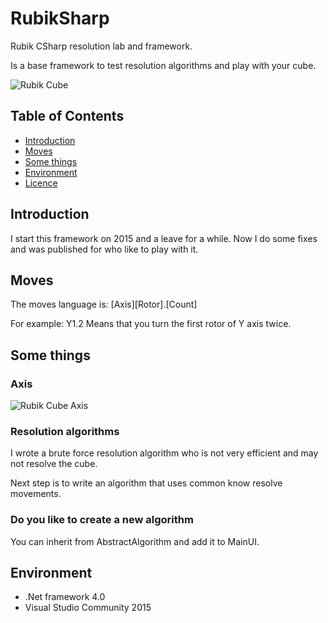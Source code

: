 # RubikSharp
Rubik CSharp resolution lab and framework.

Is a base framework to test resolution algorithms and play with your cube.

![Rubik Cube](https://raw.github.com/dmonza/RubikSharp/master/screen.gif)

Table of Contents
-----------------
  * [Introduction](#introduction)
  * [Moves](#moves)
  * [Some things](#things)
  * [Environment](#environment)
  * [Licence](LICENSE.md)

## Introduction
I start this framework on 2015 and a  leave for a while. Now I do some fixes and was published for who like to play with it.

## Moves
The moves language is: [Axis][Rotor].[Count]

For example: Y1.2
Means that you turn the first rotor of Y axis twice.

## Some things
### Axis
![Rubik Cube Axis](https://raw.github.com/dmonza/RubikSharp/master/rubikaxis.png)
### Resolution algorithms
I wrote a brute force resolution algorithm who is not very efficient and may not resolve the cube.

Next step is to write an algorithm that uses common know resolve movements.

### Do you like to create a new algorithm
You can inherit from AbstractAlgorithm and add it to MainUI.

## Environment
* .Net framework 4.0
* Visual Studio Community 2015
